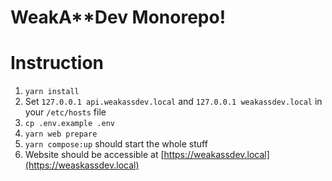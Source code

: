 # WeakA\*\*Dev Monorepo!

# Instruction

1. `yarn install`
2. Set `127.0.0.1 api.weakassdev.local` and `127.0.0.1 weakassdev.local` in your `/etc/hosts` file
3. `cp .env.example .env`
4. `yarn web prepare`
5. `yarn compose:up` should start the whole stuff
6. Website should be accessible at [https://weakassdev.local](https://weaskassdev.local)
